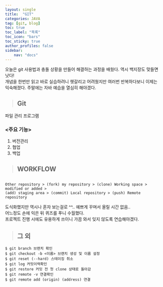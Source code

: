 ```yaml
---
layout: single
title:  "GIT"
categories: JAVA
tag: [git, blog]
toc: true
toc_label: "목록"
toc_icon: "bars"
toc_sticky: true
author_profiles: false
sidebar:
    nav: "docs"
---  
```



오늘은 git 사용법과 충돌 상황을 만들어 해결하는 과정을 배웠다. 역시 백지장도 맞들면 낫다!  
개념을 한번만 읽고 바로 실습하려니 헷갈리고 어려웠지만 여러번 반복하다보니 이제는 익숙해졌다. 주말에는 자바 예습을 열심히 해야겠다.  

> ## Git

파일 관리 프로그램

### <주요 기능>
1. 버전관리
2. 협업
3. 백업

> ## WORKFLOW 


```

Other repository > (fork) my repository > (clone) Working space > modified or added >
(add) staging area > (commit) Local repository > (push) Remote repository 

```


도식화했지만 역시나 혼자 보는걸로 ^^.. 예쁘게 꾸며서 올릴 시간 없음..  
어느정도 손에 익은 뒤 퀴즈를 푸니 수월했다.  
프로젝트 진행 시에도 유용하게 쓰이니 가끔 와서 잊지 않도록 연습해야겠다.  


> ## 그 외

```
$ git branch 브랜치 확인
$ git checkout -b <이름> 브랜치 생성 및 이름 설정
$ git reset (--hard) 스테이징 취소
$ git log 커밋이력확인
$ git restore 커밋 전 첫 clone 상태로 돌아감
$ git remote -v 연결확인
$ git remote add (origin) (address) 연결
```

